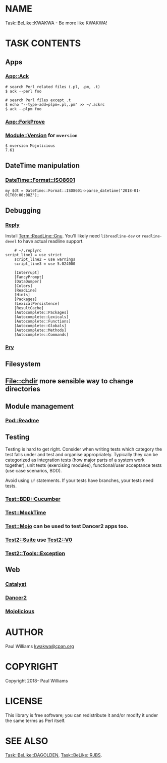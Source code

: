 # NAME

Task::BeLike::KWAKWA - Be more like KWAKWA!

# TASK CONTENTS

## Apps

### [App::Ack](https://metacpan.org/pod/App::Ack)

    # search Perl related files (.pl, .pm, .t)
    $ ack --perl foo

    # search Perl files except .t
    $ echo "--type-add=plpm=.pl,.pm" >> ~/.ackrc
    $ ack --plpm foo

### [App::ForkProve](https://metacpan.org/pod/App::ForkProve)

### [Module::Version](https://metacpan.org/pod/Module::Version) for `mversion`

    $ mversion Mojolicious
    7.61

## DateTime manipulation

### [DateTime::Format::ISO8601](https://metacpan.org/pod/DateTime::Format::ISO8601)

    my $dt = DateTime::Format::ISO8601->parse_datetime('2018-01-01T00:00:00Z');

## Debugging

### [Reply](https://metacpan.org/pod/Reply)

Install [Term::ReadLine::Gnu](https://metacpan.org/pod/Term::ReadLine::Gnu). You'll likely need `libreadline-dev` or
`readline-devel` to have actual readline support.

        # ~/.replyrc
    script_line1 = use strict
        script_line2 = use warnings
        script_line3 = use 5.024000

        [Interrupt]
        [FancyPrompt]
        [DataDumper]
        [Colors]
        [ReadLine]
        [Hints]
        [Packages]
        [LexicalPersistence]
        [ResultCache]
        [Autocomplete::Packages]
        [Autocomplete::Lexicals]
        [Autocomplete::Functions]
        [Autocomplete::Globals]
        [Autocomplete::Methods]
        [Autocomplete::Commands]

### [Pry](https://metacpan.org/pod/Pry)

## Filesystem

## [File::chdir](https://metacpan.org/pod/File::chdir) more sensible way to change directories

## Module management

### [Pod::Readme](https://metacpan.org/pod/Pod::Readme)

## Testing

Testing is hard to get right. Consider when writing tests which category the
test falls under and test and organise appropriately. Typically they can be
categorized as integration tests (how major parts of a system work together),
unit tests (exercising modules), functional/user acceptance tests (use case
scenarios, BDD).

Avoid using `if` statements. If your tests have branches, your tests need
tests.

### [Test::BDD::Cucumber](https://metacpan.org/pod/Test::BDD::Cucumber)

### [Test::MockTime](https://metacpan.org/pod/Test::MockTime)

### [Test::Mojo](https://metacpan.org/pod/Test::Mojo) can be used to test Dancer2 apps too.

### [Test2::Suite](https://metacpan.org/pod/Test2::Suite) use [Test2::V0](https://metacpan.org/pod/Test2::V0)

### [Test2::Tools::Exception](https://metacpan.org/pod/Test2::Tools::Exception)

## Web

### [Catalyst](https://metacpan.org/pod/Catalyst)

### [Dancer2](https://metacpan.org/pod/Dancer2)

### [Mojolicious](https://metacpan.org/pod/Mojolicious)

# AUTHOR

Paul Williams <kwakwa@cpan.org>

# COPYRIGHT

Copyright 2018- Paul Williams

# LICENSE

This library is free software; you can redistribute it and/or modify
it under the same terms as Perl itself.

# SEE ALSO

[Task::BeLike::DAGOLDEN](https://metacpan.org/pod/Task::BeLike::DAGOLDEN),
[Task::BeLike::RJBS](https://metacpan.org/pod/Task::BeLike::RJBS).
